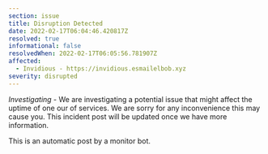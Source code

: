 ```yaml
---
section: issue
title: Disruption Detected
date: 2022-02-17T06:04:46.420817Z
resolved: true
informational: false
resolvedWhen: 2022-02-17T06:05:56.781907Z
affected:
  - Invidious - https://invidious.esmailelbob.xyz
severity: disrupted
---
```

*Investigating* - We are investigating a potential issue that might affect the uptime of one our of services. We are sorry for any inconvenience this may cause you. This incident post will be updated once we have more information.

This is an automatic post by a monitor bot.
        